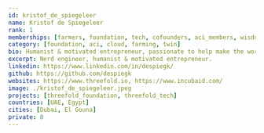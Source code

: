 ```yaml
---
id: kristof_de_spiegeleer
name: Kristof de Spiegeleer
rank: 1
memberships: [farmers, foundation, tech, cofounders, aci_members, wisdom_council, technology_council]
category: [foundation, aci, cloud, farming, twin]
bio: Humanist & motivated entrepreneur, passionate to help make the world a better place. Kristof strongly believes there is need for a neutral internet owned by millions. We dream about a world where everyone can be happy, with respect for each other and the world’s resources. A world where we dare to love ourselves and we don’t have to be scared about our future. A world where we don’t need to be a product and we have learned to collaborate with openness and trust. <BR> More info on <a href="https://library.threefold.me/info/threefold#/kristof">library.threefold.me</a>
excerpt: Nerd engineer, humanist & motivated entrepreneur.
linkedin: https://www.linkedin.com/in/despiegk/
github: https://github.com/despiegk
websites: https://www.threefold.io, https://www.incubaid.com/
image: ./kristof_de_spiegeleer.jpeg
projects: [threefold_foundation, threefold_tech]
countries: [UAE, Egypt]
cities: [Dubai, El Gouna]
private: 0
---
```

